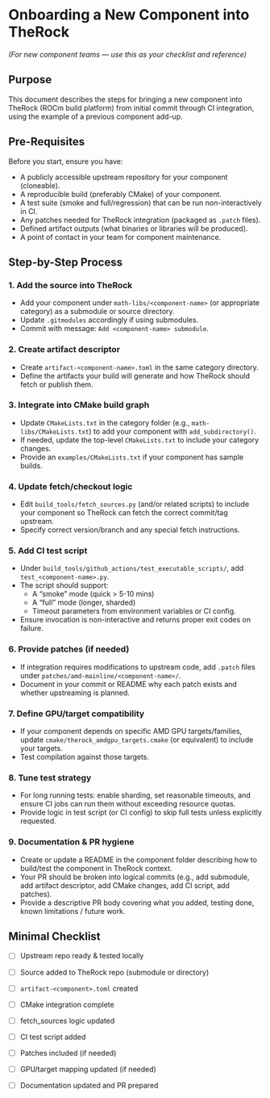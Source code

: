 # Onboarding a New Component into TheRock  
*(For new component teams — use this as your checklist and reference)*

## Purpose  
This document describes the steps for bringing a new component into TheRock (ROCm build platform) from initial commit through CI integration, using the example of a previous component add-up.

## Pre-Requisites  
Before you start, ensure you have:  
- A publicly accessible upstream repository for your component (cloneable).  
- A reproducible build (preferably CMake) of your component.  
- A test suite (smoke and full/regression) that can be run non-interactively in CI.  
- Any patches needed for TheRock integration (packaged as `.patch` files).  
- Defined artifact outputs (what binaries or libraries will be produced).  
- A point of contact in your team for component maintenance.

## Step-by-Step Process  

### 1. Add the source into TheRock  
- Add your component under `math-libs/<component-name>` (or appropriate category) as a submodule or source directory.  
- Update `.gitmodules` accordingly if using submodules.  
- Commit with message: `Add <component-name> submodule`.

### 2. Create artifact descriptor  
- Create `artifact-<component-name>.toml` in the same category directory.  
- Define the artifacts your build will generate and how TheRock should fetch or publish them.

### 3. Integrate into CMake build graph  
- Update `CMakeLists.txt` in the category folder (e.g., `math-libs/CMakeLists.txt`) to add your component with `add_subdirectory()`.  
- If needed, update the top-level `CMakeLists.txt` to include your category changes.  
- Provide an `examples/CMakeLists.txt` if your component has sample builds.

### 4. Update fetch/checkout logic  
- Edit `build_tools/fetch_sources.py` (and/or related scripts) to include your component so TheRock can fetch the correct commit/tag upstream.  
- Specify correct version/branch and any special fetch instructions.

### 5. Add CI test script  
- Under `build_tools/github_actions/test_executable_scripts/`, add `test_<component-name>.py`.  
- The script should support:  
  - A “smoke” mode (quick > 5-10 mins)  
  - A “full” mode (longer, sharded)  
  - Timeout parameters from environment variables or CI config.  
- Ensure invocation is non-interactive and returns proper exit codes on failure.

### 6. Provide patches (if needed)  
- If integration requires modifications to upstream code, add `.patch` files under `patches/amd-mainline/<component-name>/`.  
- Document in your commit or README why each patch exists and whether upstreaming is planned.

### 7. Define GPU/target compatibility  
- If your component depends on specific AMD GPU targets/families, update `cmake/therock_amdgpu_targets.cmake` (or equivalent) to include your targets.  
- Test compilation against those targets.

### 8. Tune test strategy  
- For long running tests: enable sharding, set reasonable timeouts, and ensure CI jobs can run them without exceeding resource quotas.  
- Provide logic in test script (or CI config) to skip full tests unless explicitly requested.

### 9. Documentation & PR hygiene  
- Create or update a README in the component folder describing how to build/test the component in TheRock context.  
- Your PR should be broken into logical commits (e.g., add submodule, add artifact descriptor, add CMake changes, add CI script, add patches).  
- Provide a descriptive PR body covering what you added, testing done, known limitations / future work.

## Minimal Checklist  
- [ ] Upstream repo ready & tested locally  
- [ ] Source added to TheRock repo (submodule or directory)  
- [ ] `artifact-<component>.toml` created  
- [ ] CMake integration complete  
- [ ] fetch_sources logic updated  
- [ ] CI test script added  
- [ ] Patches included (if needed)  
- [ ] GPU/target mapping updated (if needed)  
- [ ] Documentation updated and PR prepared  

